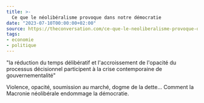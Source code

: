 ```yaml
---
title: >-
  Ce que le néolibéralisme provoque dans notre démocratie
date: "2023-07-10T00:00:00+02:00"
source: https://theconversation.com/ce-que-le-neoliberalisme-provoque-dans-notre-democratie-207643
tags:
- economie
- politique
---
```


"la réduction du temps délibératif et l'accroissement de l'opacité du processus décisionnel participent à la crise contemporaine de gouvernementalité"

Violence, opacité, soumission au marché, dogme de la dette... Comment la Macronie néolibérale endommage la démocratie.

